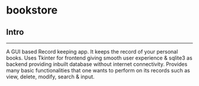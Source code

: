 # bookstore

## Intro
---
A GUI based Record keeping app. It keeps the record of your personal books. Uses Tkinter for frontend giving smooth user experience & sqlite3 as backend providing inbuilt database without internet connectivity. Provides many basic functionalities that one wants to perform on its records such as view, delete, modify, search & input.
